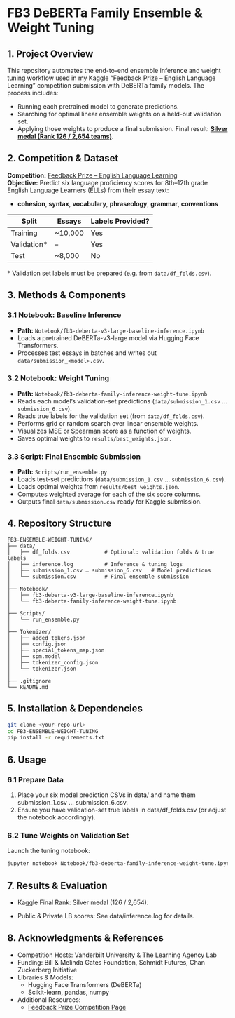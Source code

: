 # **FB3 DeBERTa Family Ensemble & Weight Tuning**

## **1. Project Overview**
This repository automates the end-to-end ensemble inference and weight tuning workflow used in my Kaggle “Feedback Prize – English Language Learning” competition submission with DeBERTa family models. The process includes:
- Running each pretrained model to generate predictions.
- Searching for optimal linear ensemble weights on a held-out validation set.
- Applying those weights to produce a final submission.
Final result: [**Silver medal (Rank 126 / 2,654 teams)**](https://www.kaggle.com/code/easkwon/fb3-deberta-family-inference-weight-tune).

## **2. Competition & Dataset**
**Competition:** [Feedback Prize – English Language Learning](https://www.kaggle.com/competitions/feedback-prize-english-language-learning)  
**Objective:** Predict six language proficiency scores for 8th–12th grade English Language Learners (ELLs) from their essay text:
- **cohesion**, **syntax**, **vocabulary**, **phraseology**, **grammar**, **conventions**

| Split       | Essays | Labels Provided? |
|-------------|--------|------------------|
| Training    | ~10,000| Yes              |
| Validation* | –      | Yes              |
| Test        | ~8,000 | No               |

\* Validation set labels must be prepared (e.g. from `data/df_folds.csv`).

## **3. Methods & Components**

### **3.1 Notebook: Baseline Inference**
- **Path:** `Notebook/fb3-deberta-v3-large-baseline-inference.ipynb`  
- Loads a pretrained DeBERTa-v3-large model via Hugging Face Transformers.  
- Processes test essays in batches and writes out `data/submission_<model>.csv`.

### **3.2 Notebook: Weight Tuning**
- **Path:** `Notebook/fb3-deberta-family-inference-weight-tune.ipynb`  
- Reads each model’s validation-set predictions (`data/submission_1.csv` … `submission_6.csv`).  
- Reads true labels for the validation set (from `data/df_folds.csv`).  
- Performs grid or random search over linear ensemble weights.  
- Visualizes MSE or Spearman score as a function of weights.  
- Saves optimal weights to `results/best_weights.json`.

### **3.3 Script: Final Ensemble Submission**
- **Path:** `Scripts/run_ensemble.py`  
- Loads test-set predictions (`data/submission_1.csv` … `submission_6.csv`).  
- Loads optimal weights from `results/best_weights.json`.  
- Computes weighted average for each of the six score columns.  
- Outputs final `data/submission.csv` ready for Kaggle submission.

## **4. Repository Structure**
    FB3-ENSEMBLE-WEIGHT-TUNING/
    ├── data/
    │   ├── df_folds.csv           # Optional: validation folds & true labels
    │   ├── inference.log          # Inference & tuning logs
    │   ├── submission_1.csv … submission_6.csv   # Model predictions
    │   └── submission.csv         # Final ensemble submission
    │
    ├── Notebook/
    │   ├── fb3-deberta-v3-large-baseline-inference.ipynb
    │   └── fb3-deberta-family-inference-weight-tune.ipynb
    │
    ├── Scripts/
    │   └── run_ensemble.py
    │
    ├── Tokenizer/
    │   ├── added_tokens.json
    │   ├── config.json
    │   ├── special_tokens_map.json
    │   ├── spm.model
    │   ├── tokenizer_config.json
    │   └── tokenizer.json
    │
    ├── .gitignore
    └── README.md

## **5. Installation & Dependencies**

```bash
git clone <your-repo-url>
cd FB3-ENSEMBLE-WEIGHT-TUNING
pip install -r requirements.txt
``` 


## **6. Usage**

### **6.1 Prepare Data**
1.	Place your six model prediction CSVs in data/ and name them submission_1.csv … submission_6.csv.
2.	Ensure you have validation-set true labels in data/df_folds.csv (or adjust the notebook accordingly).

### **6.2 Tune Weights on Validation Set**

Launch the tuning notebook:

```bash
jupyter notebook Notebook/fb3-deberta-family-inference-weight-tune.ipynb
```

## **7. Results & Evaluation**

- Kaggle Final Rank: Silver medal (126 / 2,654).

- Public & Private LB scores: See data/inference.log for details.

## **8. Acknowledgments & References**

- Competition Hosts: Vanderbilt University & The Learning Agency Lab
- Funding: Bill & Melinda Gates Foundation, Schmidt Futures, Chan Zuckerberg Initiative
- Libraries & Models:
  - Hugging Face Transformers (DeBERTa)
  - Scikit-learn, pandas, numpy
- Additional Resources:
  - [Feedback Prize Competition Page](https://www.kaggle.com/competitions/feedback-prize-english-language-learning)